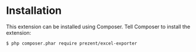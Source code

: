 # Installation

This extension can be installed using Composer. Tell Composer to install the extension:

```bash
$ php composer.phar require prezent/excel-exporter
```